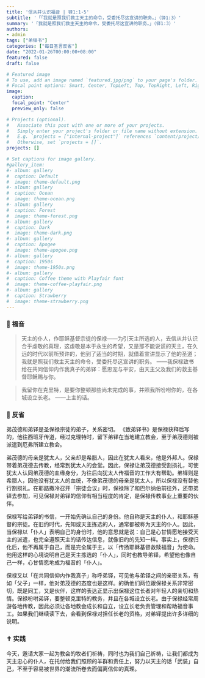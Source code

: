 ```yaml
---
title: '信从并认识福音 | 铎1:1-5'
subtitle: '「「我就是照我们救主天主的命令，受委托尽这宣讲的职务。」（铎1:3）'
summary: '「我就是照我们救主天主的命令，受委托尽这宣讲的职务。」（铎1:3）'
authors:
- admin
tags: ["弟铎书"]
categories: ["每日圣言反省"]
date: "2022-01-26T00:00:00+08:00"
featured: false
draft: false

# Featured image
# To use, add an image named `featured.jpg/png` to your page's folder.
# Focal point options: Smart, Center, TopLeft, Top, TopRight, Left, Right, BottomLeft, Bottom, BottomRight
image:
  caption:
  focal_point: "Center"
  preview_only: false

# Projects (optional).
#   Associate this post with one or more of your projects.
#   Simply enter your project's folder or file name without extension.
#   E.g. `projects = ["internal-project"]` references `content/project/deep-learning/index.md`.
#   Otherwise, set `projects = []`.
projects: []

# Set captions for image gallery.
#gallery_item:
#- album: gallery
#  caption: Default
#  image: theme-default.png
#- album: gallery
#  caption: Ocean
#  image: theme-ocean.png
#- album: gallery
#  caption: Forest
#  image: theme-forest.png
#- album: gallery
#  caption: Dark
#  image: theme-dark.png
#- album: gallery
#  caption: Apogee
#  image: theme-apogee.png
#- album: gallery
#  caption: 1950s
#  image: theme-1950s.png
#- album: gallery
#  caption: Coffee theme with Playfair font
#  image: theme-coffee-playfair.png
#- album: gallery
#  caption: Strawberry
#  image: theme-strawberry.png
---
```


### :love_letter: 福音
> 天主的仆人，作耶稣基督宗徒的保禄——为引天主所选的人，去信从并认识合乎虔敬的真理，这虔敬是本于永生的希望，又是那不能说谎的天主，在久远的时代以前所预许的，他到了适当的时期，就借着宣讲显示了他的圣道；我就是照我们救主天主的命令，受委托尽这宣讲的职务。 ——我保禄致书给在共同信仰内作我真子的弟铎：愿恩宠与平安，由天主父及我们的救主基督耶稣赐与你。

> 我留你在克里特，是要你整顿那些尚未完成的事，并照我所吩咐你的，在各城设立长老。 ——上主的话。

### :speech_balloon: 反省
弟茂德和弟铎是圣保禄宗徒的弟子，关系密切。 《致弟铎书》是保禄获释后写的，他往西班牙传道，经过克理特时，留下弟铎在当地建立教会，至于弟茂德则被派遣到厄弗所建立教会。

弟茂德的母亲是犹太人，父亲却是希腊人，因此在犹太人看来，他是外邦人。保禄带着弟茂德去传教，经常到犹太人的会堂。因此，保禄让弟茂德接受割损礼，可使犹太人认同弟茂德的血缘身分，为往后向犹太人传福音的工作大有帮助。弟铎则是希腊人，因他没有犹太人的血统，不像弟茂德的母亲是犹太人，所以保禄没有替他行割损礼。在耶路撒冷召开「宗徒会议」时，保禄除了和巴尔纳伯前往外，还带弟铎去参加，可见保禄对弟铎的信仰有相当程度的肯定，是保禄传教事业上重要的伙伴。

保禄写给弟铎的书信，一开始先确认自己的身份。他自称是天主的仆人，和耶稣基督的宗徒。在旧约时代，先知或天主拣选的人，通常都被称为天主的仆人。因此，当保禄以「仆人」表明自己的身份时，他的意思就是说：自己是心甘情愿地接受天主的派遣，也完全遵照天主的话传达信息，就像旧约的先知一样。事实上，保禄归化后，他不再属于自己，而是完全属于主，以「传扬耶稣基督救赎福音」为使命。他用这样的心境说明自己是天主拣选的「仆人」，同时也教导弟铎，希望他也像自己一样，心甘情愿地成为福音的「仆人」。

保禄又以「在共同信仰内作我真子」称呼弟铎，可见他与弟铎之间的亲密关系，有如「父子」一样，他对弟茂德的态度也是这样。的确他们两位跟保禄关系非常密切，既是同工，又是伙伴，这样的表达正显示出保禄这位长者对年轻人的亲切和热情。保禄吩咐弟铎，要整顿克里特的教务，并且在各城设立长老。由于保禄经常周游各地传教，因此必须让各地教会成长和自立，设立长老负责管理和帮助福音事工。如果我们继续读下去，会看到保禄对担任长老的资格，对弟铎提出许多详细的说明。

### :latin_cross: 实践
今天，邀请大家一起为教会的牧者们祈祷，同时也为我们自己祈祷，让我们都成为天主忠心的仆人，在托付给我们照顾的羊群和责任上，努力以天主的话「武装」自己，不至于容易被世界的潮流所卷去而偏离信仰的真理。
